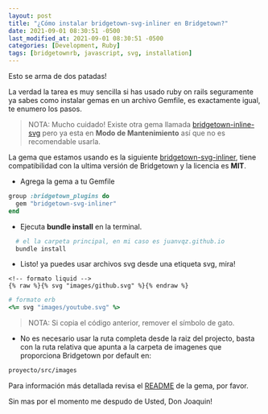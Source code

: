 ```yaml
---
layout: post
title: "¿Cómo instalar bridgetown-svg-inliner en Bridgetown?"
date: 2021-09-01 08:30:51 -0500
last_modified_at: 2021-09-01 08:30:51 -0500
categories: [Development, Ruby]
tags: [bridgetownrb, javascript, svg, installation]
---
```


Esto se arma de dos patadas!

La verdad la tarea es muy sencilla si has usado ruby on rails seguramente
ya sabes como instalar gemas en un archivo Gemfile,
es exactamente igual, te enumero los pasos.

> NOTA:
> Mucho cuidado!
> Existe otra gema llamada
[bridgetown-inline-svg](https://github.com/andrewmcodes/bridgetown-inline-svg#readme)
pero ya esta en **Modo de Mantenimiento** así que no es recomendable usarla.

La gema que estamos usando es la siguiente
[bridgetown-svg-inliner](https://github.com/ayushn21/bridgetown-svg-inliner),
tiene compatibilidad con la ultima versión de Bridgetown y la licencia es **MIT**.

* Agrega la gema a tu Gemfile

```ruby
group :bridgetown_plugins do
  gem "bridgetown-svg-inliner"
end
```

* Ejecuta **bundle install** en la terminal.

```bash
  # el la carpeta principal, en mi caso es juanvqz.github.io
  bundle install
```

* Listo! ya puedes usar archivos svg desde una etiqueta svg, mira!

```liquid
<!-- formato liquid -->
{% raw %}{% svg "images/github.svg" %}{% endraw %}
```

```ruby
# formato erb
<%= svg "images/youtube.svg" %>
```

> NOTA: Si copia el código anterior, remover el símbolo de gato.

* No es necesario usar la ruta completa desde la raiz del projecto,
basta con la ruta relativa que apunta a la carpeta de imagenes que proporciona Bridgetown por default en:

```bash
proyecto/src/images
```

Para información más detallada revisa el
[README](https://github.com/ayushn21/bridgetown-svg-inliner#installation) de la gema, por favor.

Sin mas por el momento me despudo de Usted, Don Joaquin!
